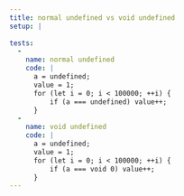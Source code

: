 ```yaml
---
title: normal undefined vs void undefined
setup: |
  
tests:
  -
    name: normal undefined
    code: |
      a = undefined;
      value = 1;
      for (let i = 0; i < 100000; ++i) {
          if (a === undefined) value++;
      }
  -
    name: void undefined
    code: |
      a = undefined;
      value = 1;
      for (let i = 0; i < 100000; ++i) {
          if (a === void 0) value++;
      }
---
```


